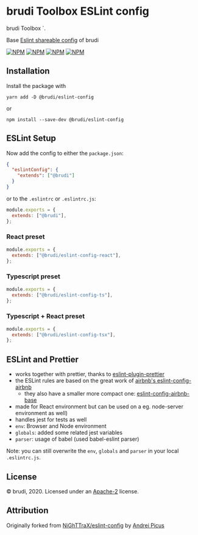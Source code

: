 # brudi Toolbox ESLint config

brudi Toolbox `.

Base [Eslint shareable config](https://eslint.org/docs/developer-guide/shareable-configs) of brudi

[![NPM](https://img.shields.io/npm/v/@brudi/eslint-config.svg)](https://www.npmjs.com/package/@brudi/eslint-config-brudi)
[![NPM](https://img.shields.io/npm/v/@brudi/eslint-config.svg)](https://www.npmjs.com/package/@brudi/eslint-config-brudi)
[![NPM](https://img.shields.io/npm/v/@brudi/eslint-config.svg)](https://www.npmjs.com/package/@brudi/eslint-config-brudi)
[![NPM](https://img.shields.io/npm/v/@brudi/eslint-config.svg)](https://www.npmjs.com/package/@brudi/eslint-config-brudi)

## Installation

Install the package with

`yarn add -D @brudi/eslint-config`

or

`npm install --save-dev @brudi/eslint-config`


## ESLint Setup

Now add the config to either the `package.json`:

```json
{
  "eslintConfig": {
    "extends": ["@brudi"]
  }
}
```

or to the `.eslintrc` or `.eslintrc.js`:

```js
module.exports = {
  extends: ["@brudi"],
};
```

### React preset
```js
module.exports = {
  extends: ["@brudi/eslint-config-react"],
};

```
### Typescript preset

```js
module.exports = {
  extends: ["@brudi/eslint-config-ts"],
};
```

### Typescript + React preset
```js
module.exports = {
  extends: ["@brudi/eslint-config-tsx"],
};
```

## ESLint and Prettier

- works together with prettier, thanks to [eslint-plugin-prettier](prettier.io/docs/en/eslint.html#use-eslint-to-run-prettier)
- the ESLint rules are based on the great work of [airbnb's eslint-config-airbnb](https://github.com/airbnb/javascript/tree/master/packages/eslint-config-airbnb)
  - they also have a smaller more compact one: [eslint-config-airbnb-base](https://github.com/airbnb/javascript/tree/master/packages/eslint-config-airbnb-base)
- made for React environment but can be used on a eg. node-server environment as well)
- handles jest for tests as well
- `env`: Browser and Node environment
- `globals`: added some related jest variables
- `parser`: usage of babel (used babel-eslint parser)

Note: you can still overwrite the `env`, `globals` and `parser` in your local
`.eslintrc.js`.

## License
© brudi, 2020. Licensed under an
[Apache-2](https://github.com/brudi/brudi-hui/blob/master/LICENSE) license.


## Attribution

Originally forked from [NiGhTTraX/eslint-config](https://github.com/NiGhTTraX/eslint-config) 
by [Andrei Picus](https://github.com/NiGhTTraX)


